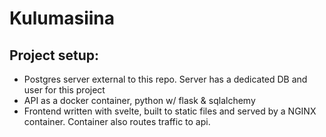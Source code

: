 # Kulumasiina

## Project setup:
- Postgres server external to this repo. Server has a dedicated DB and user for 
  this project
- API as a docker container, python w/ flask & sqlalchemy
- Frontend written with svelte, built to static files and served by a NGINX
  container. Container also routes traffic to api.
